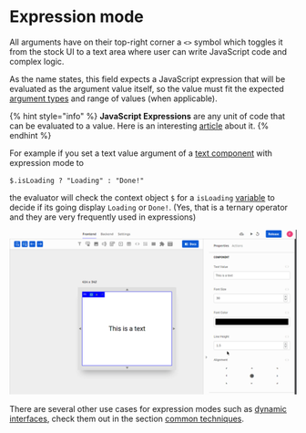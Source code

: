 # Expression mode

All arguments have on their top-right corner a `<>` symbol which toggles it from the stock UI to a text area where user can write JavaScript code and complex logic.

As the name states, this field expects a JavaScript expression that will be evaluated as the argument value itself, so the value must fit the expected [argument types](argument-types.md) and range of values \(when applicable\).

{% hint style="info" %}
**JavaScript Expressions** are any unit of code that can be evaluated to a value. Here is an interesting [article](https://medium.com/launch-school/javascript-expressions-and-statements-4d32ac9c0e74) about it.
{% endhint %}

For example if you set a text value argument of a [text component](../elements/text.md) with expression mode to

```text
$.isLoading ? "Loading" : "Done!"
```

the evaluator will check the context object `$` for a `isLoading` [variable](../variables/) to decide if its going display `Loading` or `Done!`. \(Yes, that is a ternary operator and they are very frequently used in expressions\)

![](../../../../.gitbook/assets/isloading.gif)

There are several other use cases for expression modes such as [dynamic interfaces](../../../../tutorials/common-tecniques/dynamic-interfaces.md), check them out in the section [common techniques](../../../../tutorials/common-tecniques/).

